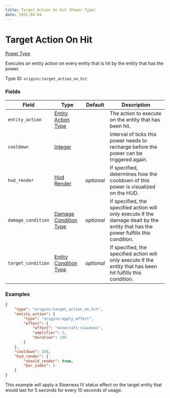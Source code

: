 ```yaml
---
title: Target Action On Hit (Power Type)
date: 2021-04-04
---
```


# Target Action On Hit

[Power Type](../power_types.md)

Executes an entity action on every entity that is hit by the entity that has the power.

Type ID: `origins:target_action_on_hit`


### Fields

Field  | Type | Default | Description
-------|------|---------|-------------
`entity_action` | [Entity Action Type](../entity_action_types.md) | | The action to execute on the entity that has been hit.
`cooldown` | [Integer](../data_types/integer.md) | | Interval of ticks this power needs to recharge before the power can be triggered again.
`hud_render` | [Hud Render](../data_types/hud_render.md) | _optional_ | If specified, determines how the cooldown of this power is visualized on the HUD.
`damage_condition` | [Damage Condition Type](../damage_condition_types.md) | _optional_ | If specified, the specified action will only execute if the damage dealt by the entity that has the power fulfills this condition.
`target_condition` | [Entity Condition Type](../entity_condition_types.md) | _optional_ | If specified, the specified action will only execute if the entity that has been hit fulfills this condition.


### Examples

```json
{
  	"type": "origins:target_action_on_hit",
  	"entity_action": {
    	"type": "origins:apply_effect",
    	"effect": {
      		"effect": "minecraft:slowness",
      		"amplifier": 3,
      		"duration": 100
    	}
  	},
  	"cooldown": 200,
  	"hud_render": {
    	"should_render": true,
    	"bar_index": 5
  	}
}
```

This example will apply a Slowness IV status effect on the target entity that would last for 5 seconds for every 10 seconds of usage.
